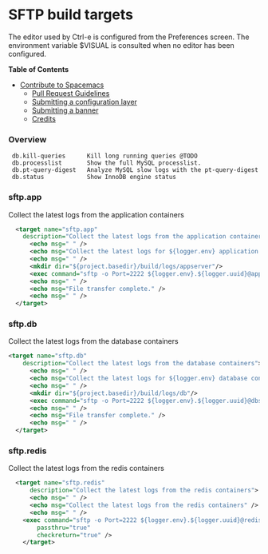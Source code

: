 # SFTP build targets

 The editor used by Ctrl-e is configured from the Preferences screen. The environment variable $VISUAL is consulted when no editor has been configured.
 
**Table of Contents**

- [Contribute to Spacemacs](#contribute-to-spacemacs)
    - [Pull Request Guidelines](#pull-request-guidelines)
    - [Submitting a configuration layer](#submitting-a-configuration-layer)
    - [Submitting a banner](#submitting-a-banner)
    - [Credits](#credits)

###  Overview

```
 db.kill-queries      Kill long running queries @TODO
 db.processlist       Show the full MySQL processlist.
 db.pt-query-digest   Analyze MySQL slow logs with the pt-query-digest
 db.status            Show InnoDB engine status
```
###  sftp.app
  
Collect the latest logs from the application containers

```xml
  <target name="sftp.app" 
    description="Collect the latest logs from the application containers">
      <echo msg=" " />
      <echo msg="Collect the latest logs for ${logger.env} application containers" />
      <echo msg=" " />
      <mkdir dir="${project.basedir}/build/logs/appserver"/>
      <exec command="sftp -o Port=2222 ${logger.env}.${logger.uuid}@appserver.${logger.env}.${logger.uuid}.drush.in:logs/*.log build/logs/appserver" logoutput="true"/>
      <echo msg=" " />
      <echo msg="File transfer complete." />
      <echo msg=" " />
  </target>
```

###  sftp.db
  
Collect the latest logs from the database containers

```xml
<target name="sftp.db"
    description="Collect the latest logs from the database containers">
      <echo msg=" " />
      <echo msg="Collect the latest logs for ${logger.env} database containers" />
      <echo msg=" " />
      <mkdir dir="${project.basedir}/build/logs/db"/>
      <exec command="sftp -o Port=2222 ${logger.env}.${logger.uuid}@dbserver.${logger.env}.${logger.uuid}.drush.in:logs/*.log build/logs/db" logoutput="true"/>
      <echo msg=" " />
      <echo msg="File transfer complete." />
      <echo msg=" " />
  </target>
```
###  sftp.redis
  
Collect the latest logs from the redis containers

```xml
  <target name="sftp.redis"
      description="Collect the latest logs from the redis containers">
      <echo msg=" " />
      <echo msg="Collect the latest logs from the redis containers" />
      <echo msg=" " />
    <exec command="sftp -o Port=2222 ${logger.env}.${logger.uuid}@redisserver.${logger.env}.${logger.uuid}.drush.in:logs/*.log build/logs/redis" logoutput="true"
        passthru="true"
        checkreturn="true" />
    </target>
``` 
